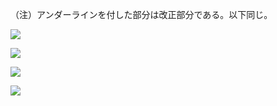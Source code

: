 （注）アンダーラインを付した部分は改正部分である。以下同じ。

![](https://www.nta.go.jp/tmp/96d56a10-a89b-4739-84cc-0e25a291a119/images/9154333b604825a689b5c3965b4f95c74ea047b3532002f0a7dce89d06dc2259.jpg)

![](https://www.nta.go.jp/tmp/96d56a10-a89b-4739-84cc-0e25a291a119/images/531e4865809e74e498d20a3b7a8311b1806cec2ad90465c3434b40cde0fd90ab.jpg)

![](https://www.nta.go.jp/tmp/96d56a10-a89b-4739-84cc-0e25a291a119/images/3d0d2907f465b2e81959b2f5554a3f330e1abc7d0d47d57fbe749c5764ab86a6.jpg)

![](https://www.nta.go.jp/tmp/96d56a10-a89b-4739-84cc-0e25a291a119/images/7f2dc6c328a71700f8e0aec82cda3b28d51c00c2df5627e137bf2524f0a71c30.jpg)